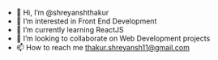 - 👋 Hi, I’m @shreyanshthakur
- 👀 I’m interested in Front End Development
- 🌱 I’m currently learning ReactJS
- 💞️ I’m looking to collaborate on Web Development projects
- 📫 How to reach me thakur.shreyansh11@gmail.com

<!---
shreyanshthakur/shreyanshthakur is a ✨ special ✨ repository because its `README.md` (this file) appears on your GitHub profile.
You can click the Preview link to take a look at your changes.
--->
